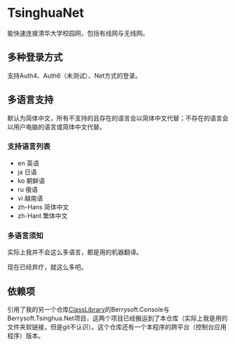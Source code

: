 # TsinghuaNet
能快速连接清华大学校园网，包括有线网与无线网。
## 多种登录方式
支持Auth4、Auth6（未测试）、Net方式的登录。
## 多语言支持
默认为简体中文，所有不支持的且存在的语言会以简体中文代替；不存在的语言会以用户电脑的语言或简体中文代替。
### 支持语言列表
* en 英语
* ja 日语
* ko 朝鲜语
* ru 俄语
* vi 越南语
* zh-Hans 简体中文
* zh-Hant 繁体中文
### 多语言须知
实际上我并不会这么多语言，都是用的机器翻译。

现在已经弃疗，就这么多吧。
## 依赖项
引用了我的另一个仓库[ClassLibrary](https://github.com/Berrysoft/ClassLibrary)的Berrysoft.Console与Berrysoft.Tsinghua.Net项目，这两个项目已经搬运到了本仓库（实际上我是用的文件夹软链接，但是git不认识）。这个仓库还有一个本程序的跨平台（控制台应用程序）版本。